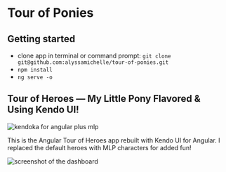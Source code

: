 # Tour of Ponies

## Getting started
- clone app in terminal or command prompt: `git clone git@github.com:alyssamichelle/tour-of-ponies.git`
- `npm install`
- `ng serve -o`

## Tour of Heroes — My Little Pony Flavored & Using Kendo UI!

![kendoka for angular plus mlp](https://p192.p3.n0.cdn.getcloudapp.com/items/rRu7OBlg/Screen%20Shot%202020-08-27%20at%2012.53.56%20PM.png?v=a47c8028358bc533908f0b9545f14087 "kendoka plus my little pony logo")

This is the Angular Tour of Heroes app rebuilt with Kendo UI for Angular. I replaced the default heroes with MLP characters for added fun!

![screenshot of the dashboard](https://p192.p3.n0.cdn.getcloudapp.com/items/Qwu0nBb9/Tourofheroes-mlp.png?v=991587c891bbb9ff37f38b1125a58ec8 "screenshot of the new dashboard UI")


